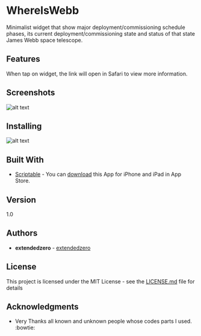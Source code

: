 # WhereIsWebb

Minimalist widget that show major deployment/commissioning schedule phases, its current deployment/commissioning state and status of that state James Webb space telescope.

## Features
When tap on widget, the link will open in Safari to view more information.  

## Screenshots
![alt text](https://github.com/extendedzero/Scriptable-IOS-Widget/blob/43c080dbc1794dabcdecfc9f1f47309f1ebde821/WhereIsWebb/preview_1.png)

## Installing
![alt text](https://github.com/extendedzero/Scriptable-IOS-Widget/blob/9aeef4133863c4618ad338fd0a630f4654942134/SpaceLaunch/preview_0.png)

## Built With
* [Scriptabl‪e‬](https://apps.apple.com/ru/app/scriptable/id1405459188) - You can [download](https://apps.apple.com/ru/app/scriptable/id1405459188) this App for iPhone and iPad in App Store. 

## Version
1.0

## Authors
* **extendedzero** - [extendedzero](https://github.com/extendedzero)

## License
This project is licensed under the MIT License - see the [LICENSE.md](LICENSE.md) file for details

## Acknowledgments
* Very Thanks all known and unknown people whose codes parts I used. :bowtie: 

